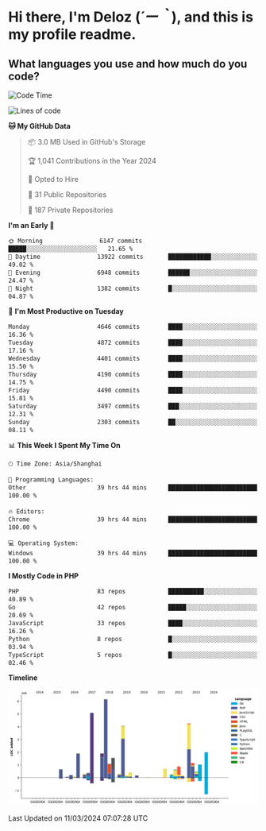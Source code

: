 # **Hi there, I'm Deloz (*´ー｀*), and this is my profile readme.**

## **What languages you use and how much do you code?**

<!--START_SECTION:waka-->
![Code Time](http://img.shields.io/badge/Code%20Time-3%2C437%20hrs%2041%20mins-blue)

![Lines of code](https://img.shields.io/badge/From%20Hello%20World%20I%27ve%20Written-35.9%20million%20lines%20of%20code-blue)

**🐱 My GitHub Data** 

> 📦 3.0 MB Used in GitHub's Storage 
 > 
> 🏆 1,041 Contributions in the Year 2024
 > 
> 💼 Opted to Hire
 > 
> 📜 31 Public Repositories 
 > 
> 🔑 187 Private Repositories 
 > 
**I'm an Early 🐤** 

```text
🌞 Morning                6147 commits        █████░░░░░░░░░░░░░░░░░░░░   21.65 % 
🌆 Daytime                13922 commits       ████████████░░░░░░░░░░░░░   49.02 % 
🌃 Evening                6948 commits        ██████░░░░░░░░░░░░░░░░░░░   24.47 % 
🌙 Night                  1382 commits        █░░░░░░░░░░░░░░░░░░░░░░░░   04.87 % 
```
📅 **I'm Most Productive on Tuesday** 

```text
Monday                   4646 commits        ████░░░░░░░░░░░░░░░░░░░░░   16.36 % 
Tuesday                  4872 commits        ████░░░░░░░░░░░░░░░░░░░░░   17.16 % 
Wednesday                4401 commits        ████░░░░░░░░░░░░░░░░░░░░░   15.50 % 
Thursday                 4190 commits        ████░░░░░░░░░░░░░░░░░░░░░   14.75 % 
Friday                   4490 commits        ████░░░░░░░░░░░░░░░░░░░░░   15.81 % 
Saturday                 3497 commits        ███░░░░░░░░░░░░░░░░░░░░░░   12.31 % 
Sunday                   2303 commits        ██░░░░░░░░░░░░░░░░░░░░░░░   08.11 % 
```


📊 **This Week I Spent My Time On** 

```text
🕑︎ Time Zone: Asia/Shanghai

💬 Programming Languages: 
Other                    39 hrs 44 mins      █████████████████████████   100.00 % 

🔥 Editors: 
Chrome                   39 hrs 44 mins      █████████████████████████   100.00 % 

💻 Operating System: 
Windows                  39 hrs 44 mins      █████████████████████████   100.00 % 
```

**I Mostly Code in PHP** 

```text
PHP                      83 repos            ██████████░░░░░░░░░░░░░░░   40.89 % 
Go                       42 repos            █████░░░░░░░░░░░░░░░░░░░░   20.69 % 
JavaScript               33 repos            ████░░░░░░░░░░░░░░░░░░░░░   16.26 % 
Python                   8 repos             █░░░░░░░░░░░░░░░░░░░░░░░░   03.94 % 
TypeScript               5 repos             █░░░░░░░░░░░░░░░░░░░░░░░░   02.46 % 
```



**Timeline**

![Lines of Code chart](https://raw.githubusercontent.com/deloz/deloz/main/assets/bar_graph.png)


 Last Updated on 11/03/2024 07:07:28 UTC
<!--END_SECTION:waka-->
